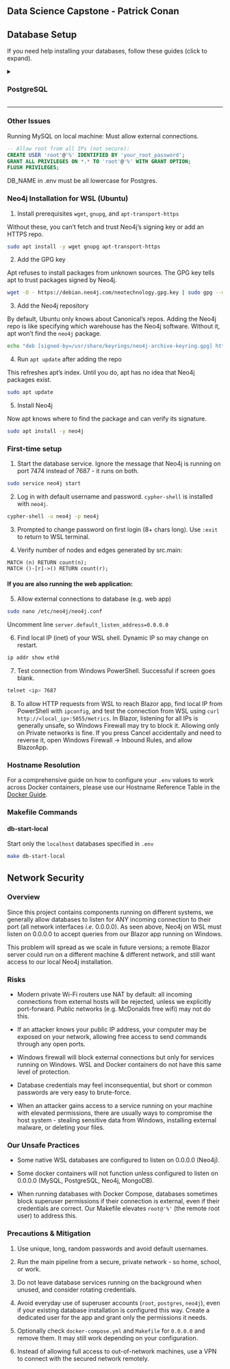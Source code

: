 
Data Science Capstone - Patrick Conan
---

## Database Setup

If you need help installing your databases, follow these guides (click to expand).

<details>
  <summary><h3>PostgreSQL</h3></summary>
  

  1. Install database engine.
```bash
sudo apt install postgresql
```
```bash
sudo -i -u postgres
psql
CREATE USER yourusername WITH PASSWORD 'yourpassword';
ALTER USER yourusername CREATEDB;
```
```bash

```

2. Start the database service.
```bash
sudo service mysql start
```
</details>

---

### Other Issues


Running MySQL on local machine: Must allow external connections.
```sql
-- Allow root from all IPs (not secure):
CREATE USER 'root'@'%' IDENTIFIED BY 'your_root_password';
GRANT ALL PRIVILEGES ON *.* TO 'root'@'%' WITH GRANT OPTION;
FLUSH PRIVILEGES;
```

DB_NAME in .env must be all lowercase for Postgres.


### Neo4j Installation for WSL (Ubuntu)

1. Install prerequisites `wget`, `gnupg`, and `apt-transport-https`

Without these, you can’t fetch and trust Neo4j’s signing key or add an HTTPS repo.

```bash
sudo apt install -y wget gnupg apt-transport-https
```

2. Add the GPG key

Apt refuses to install packages from unknown sources. The GPG key tells apt to trust packages signed by Neo4j.

```bash
wget -O - https://debian.neo4j.com/neotechnology.gpg.key | sudo gpg --dearmor -o /usr/share/keyrings/neo4j-archive-keyring.gpg
```

3. Add the Neo4j repository

By default, Ubuntu only knows about Canonical’s repos. Adding the Neo4j repo is like specifying which warehouse has the Neo4j software. Without it, apt won’t find the `neo4j` package.

```bash
echo "deb [signed-by=/usr/share/keyrings/neo4j-archive-keyring.gpg] https://debian.neo4j.com stable 5" | sudo tee /etc/apt/sources.list.d/neo4j.list
```

4. Run `apt update` after adding the repo

This refreshes apt’s index. Until you do, apt has no idea that Neo4j packages exist.

```bash
sudo apt update
```

5. Install Neo4j

Now apt knows where to find the package and can verify its signature.

```bash
sudo apt install -y neo4j
```

### First-time setup

1. Start the database service. Ignore the message that Neo4j is running on port 7474 instead of 7687 - it runs on both.

```bash
sudo service neo4j start
```

2. Log in with default username and password. `cypher-shell` is installed with `neo4j`.

```bash
cypher-shell -u neo4j -p neo4j
```

3. Prompted to change password on first login (8+ chars long). Use `:exit` to return to WSL terminal.

4. Verify number of nodes and edges generated by src.main:

```cql
MATCH (n) RETURN count(n);
MATCH ()-[r]->() RETURN count(r);
```

#### If you are also running the web application:

5. Allow external connections to database (e.g. web app)

```bash
sudo nano /etc/neo4j/neo4j.conf
```
Uncomment line `server.default_listen_address=0.0.0.0`


6. Find local IP (inet) of your WSL shell. Dynamic IP so may change on restart.

```bash
ip addr show eth0
```

7. Test connection from Windows PowerShell. Successful if screen goes blank.

```bash
telnet <ip> 7687
```

8. To allow HTTP requests from WSL to reach Blazor app, find local IP from PowerShell with `ipconfig`, and test the connection from WSL using `curl http://<local_ip>:5055/metrics`. In Blazor, listening for all IPs is generally unsafe, so Windows Firewall may try to block it. Allowing only on Private networks is fine. If you press Cancel accidentally and need to reverse it, open Windows Firewall -> Inbound Rules, and allow BlazorApp.


### Hostname Resolution

For a comprehensive guide on how to configure your `.env` values to work across Docker containers, please use our Hostname Reference Table in the [Docker Guide](docs/docker_setup.md).


### Makefile Commands

#### db-start-local
Start only the `localhost` databases specified in `.env`
```bash
make db-start-local
```


## Network Security

### Overview

Since this project contains components running on different systems, we generally allow databases to listen for ANY incoming connection to their port (all network interfaces _i.e._ 0.0.0.0). As seen above, Neo4j on WSL must listen on 0.0.0.0 to accept queries from our Blazor app running on Windows.

This problem will spread as we scale in future versions; a remote Blazor server could run on a different machine & different network, and still want access to our local Neo4j installation.

### Risks

- Modern private Wi-Fi routers use NAT by default: all incoming connections from external hosts will be rejected, unless we explicitly port-forward. Public networks (e.g. McDonalds free wifi) may not do this.

- If an attacker knows your public IP address, your computer may be exposed on your network, allowing free access to send commands through any open ports.

- Windows firewall will block external connections but only for services running on Windows. WSL and Docker containers do not have this same level of protection.

- Database credentials may feel inconsequential, but short or common passwords are very easy to brute-force.

- When an attacker gains access to a service running on your machine with elevated permissions, there are usually ways to compromise the host system - stealing sensitive data from Windows, installing external malware, or deleting your files.

### Our Unsafe Practices

- Some native WSL databases are configured to listen on 0.0.0.0 (Neo4j).

- Some docker containers will not function unless configured to listen on 0.0.0.0 (MySQL, PostgreSQL, Neo4j, MongoDB).

- When running databases with Docker Compose, databases sometimes block superuser permissions if their connection is external, even if their credentials are correct. Our Makefile elevates `root@'%'` (the remote root user) to address this.

### Precautions & Mitigation

1. Use unique, long, random passwords and avoid default usernames.

2. Run the main pipeline from a secure, private network - so home, school, or work.

3. Do not leave database services running on the background when unused, and consider rotating credentials.

4. Avoid everyday use of superuser accounts (`root`, `postgres`, `neo4j`), even if your existing database installation is configured this way. Create a dedicated user for the app and grant only the permissions it needs.

5. Optionally check `docker-compose.yml` and `Makefile` for `0.0.0.0` and remove them. It may still work depending on your configuration.

6. Instead of allowing full access to out-of-network machines, use a VPN to connect with the secured network remotely.


